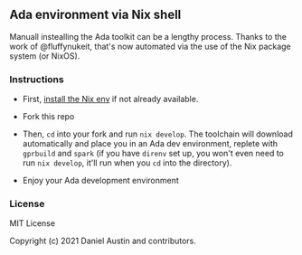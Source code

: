 ## Ada environment via Nix shell

Manuall instealling the Ada toolkit can be a lengthy process. Thanks to the work of @fluffynukeit, that's now automated via the use of the Nix package system (or NixOS).

### Instructions

- First, [install the Nix env](https://nixos.org/download.html) if not already available.

- Fork this repo

- Then, `cd` into your fork and run `nix develop`. The toolchain will download automatically and place you in an Ada dev environment, replete with `gprbuild` and `spark` (if you have `direnv` set  up, you won't even need to run `nix develop`, it'll run when you `cd` into the directory).

- Enjoy your Ada development environment

### License

MIT License

Copyright (c) 2021 Daniel Austin and contributors.

